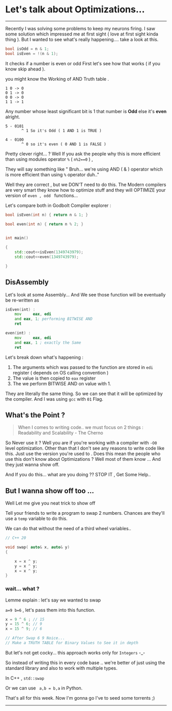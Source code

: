
# Let's talk about Optimizations...

----


Recently I was solving some problems  to keep my neurons firing. I saw some solution which impressed me at first sight ( love at first sight kinda thing ). But I wanted to see what's really happening.... take a look at this.


```cpp
bool isOdd = n & 1;
bool isEven = !(n & 1);
```

It checks  if a number is even or odd
First let's see how that works ( if you know skip ahead ).

you might know the Working of AND Truth table .

```
1 0 -> 0
0 1 -> 0
0 0 -> 0
1 1 -> 1

```


Any number whose least significant bit is 1 that number is **Odd** else it's **even** alright. 

```
5 - 0101 
       ^ 1 So it's Odd ( 1 AND 1 is TRUE )

4 - 0100 
       ^ 0 so it's even ( 0 AND 1 is FALSE )
```

Pretty clever right... ? Well If you ask the people why this is more efficient than using modules operator `%`  ( `n%2==0` ) ,

They will say something like  " Bruh... we're using AND ( & ) operator which is more efficient than using `%` operator duh.."

Well they are correct , but  we DON'T need to do this. The Modern compilers are very smart they know how to optimize stuff and they will OPTIMIZE your version of `even , odd ` functions...

Let's compare both in Godbolt Compiler explorer :

```cpp
bool isEven(int n) { return n & 1; }

bool even(int n) { return n % 2; }

  
int main()

{
    std::cout<<isEven(1349743979);
    std::cout<<even(1349743979);

}
```

## DisAssembly

Let's look at some Assembly...
And  We see those function will be eventually be re-written as 

```asm
isEven(int) :
	mov     eax, edi
	and eax, 1; performing BITWISE AND
	ret

even(int) :
	mov     eax, edi
	and eax, 1 ; exactly the Same
	ret
```


Let's break down what's happening :
1. The arguments which was passed to the function are stored in `edi` register ( depends on OS calling convention )
2.  The value is then copied to `eax` register 
3. The we perform BITWISE AND on value with 1. 

They are literally the same thing.
So we can see that it will be optimized by the compiler.  And I was using `gcc` with `01` Flag.



## What's the Point ?

> When I comes to writing code.. we must focus on 2 things : Readability and Scalability  - The Cherno


So Never use it ? Well you are if you're working with a compiler with `-O0` level optimization. Other than that I don't see any reasons to write code like this. Just use the version you're used to . Does this mean the people who use this don't know about Optimizations ? Well most of them  know ... And they just  wanna show off.

And If you do this... what are you doing ?? STOP IT , Get Some Help.. 


## But I wanna show off too ...


Well Let me give you neat trick to show off  


Tell your friends to write a program to swap 2 numbers.  Chances are they'll use a `temp` variable to do this.

We can do that without the need of a third wheel variables..

```cpp
// C++ 20

void swap( auto& x, auto& y)
{

    x = x ^ y;
    y = x ^ y;
    x = x ^ y;
}
```

### wait... what  ?

Lemme explain : let's say we wanted to swap 

`a=9 b=6` , let's pass them into this function.

```cpp
x = 9 ^ 6 ; // 15 
y = 15 ^ 6; // 9
x = 15 ^ 9; // 6

// After Swap 6 9 Noice...
// Make a TRUTH TABLE for Binary Values to See it in depth
```

But let's not get cocky...  this approach works only for `Integers` -_- 

So instead of writing this in every code base .. we're better of just using  the standard library  and also to work with multiple types.

In C++ , `std::swap`

Or we can use  ` a,b = b,a` in Python.



That's all for this week. Now I'm gonna go I've to seed some torrents ;)


-----


